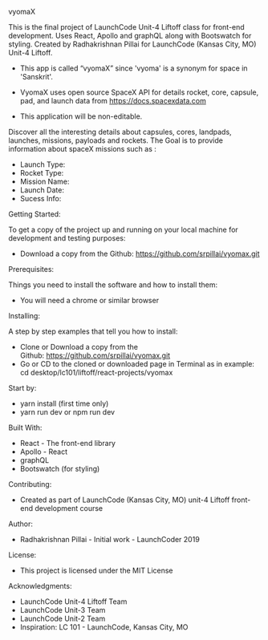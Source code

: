 vyomaX

This is the final project of LaunchCode Unit-4 Liftoff class for front-end development.
Uses  React, Apollo and graphQL along with Bootswatch for styling.
Created by Radhakrishnan Pillai for LaunchCode (Kansas City, MO) Unit-4 Liftoff.

- This app is called “vyomaX” since 'vyoma' is a synonym for  space in 'Sanskrit'.

- VyomaX uses open source SpaceX API for details rocket, core, capsule, pad, and launch data
   from https://docs.spacexdata.com

- This application will be non-editable.

Discover all the interesting details about capsules, cores, landpads, launches, missions, payloads and rockets.
The Goal is to provide information about spaceX missions such as :

- Launch Type:
- Rocket Type:
- Mission Name:
- Launch Date:
- Sucess Info:

Getting Started:

To get a copy of the project up and running on your local machine for development and testing purposes:

* Download a copy from the Github: https://github.com/srpillai/vyomax.git

Prerequisites:

Things you need to install the software and how to install them:

* You will need a chrome or similar browser


Installing:

A step by step examples that tell you how to install:
* Clone or Download a copy from the Github: https://github.com/srpillai/vyomax.git
* Go or CD  to the cloned or downloaded page in Terminal as in example:  cd desktop/lc101/liftoff/react-projects/vyomax

Start by:
*  yarn install (first time only)
*  yarn run dev or npm run dev

Built With:

* React - The front-end library
* Apollo - React
* graphQL
* Bootswatch (for styling)

Contributing:

* Created as part of LaunchCode (Kansas City, MO) unit-4 Liftoff front-end development course

Author:

* Radhakrishnan Pillai - Initial work - LaunchCoder 2019

License:

* This project is licensed under the MIT License

Acknowledgments:

* LaunchCode Unit-4 Liftoff Team
* LaunchCode Unit-3 Team
* LaunchCode Unit-2 Team
* Inspiration: LC 101 - LaunchCode, Kansas City, MO
